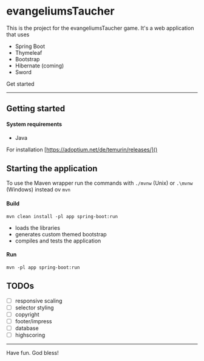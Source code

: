 # evangeliumsTaucher

This is the project for the evangeliumsTaucher game.
It's a web application that uses

- Spring Boot
- Thymeleaf
- Bootstrap
- Hibernate (coming)
- Sword

Get started

---

## Getting started

#### System requirements

- Java

For installation [https://adoptium.net/de/temurin/releases/]()

## Starting the application

To use the Maven wrapper run the commands with `./mvnw` (Unix) or `.\mvnw` (Windows) instead ov `mvn`

#### Build
```mvn
mvn clean install -pl app spring-boot:run 
```
- loads the libraries
- generates custom themed bootstrap
- compiles and tests the application

#### Run
```
mvn -pl app spring-boot:run 
```

## TODOs

* [ ]  responsive scaling
* [ ]  selector styling
* [ ]  copyright
* [ ]  footer/impress
* [ ]  database
* [ ]  highscoring

---

Have fun. God bless!
